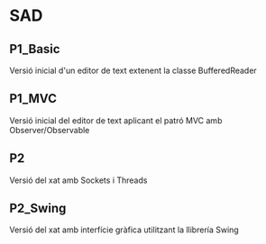 # SAD

## P1_Basic

Versió inicial d'un editor de text extenent la classe BufferedReader

## P1_MVC

Versió inicial del editor de text aplicant el patró MVC amb Observer/Observable

## P2

Versió del xat amb Sockets i Threads

## P2_Swing

Versió del xat amb interfície gràfica utilitzant la llibrería Swing
